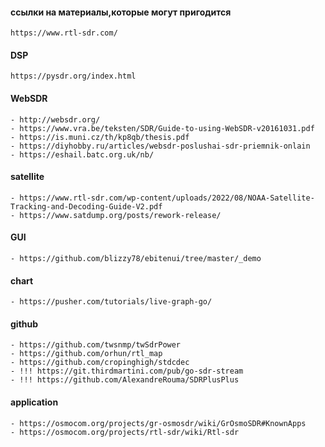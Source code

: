 #### ссылки на материалы,которые могут пригодится

    https://www.rtl-sdr.com/

#### DSP
    https://pysdr.org/index.html

#### WebSDR
    
    - http://websdr.org/
    - https://www.vra.be/teksten/SDR/Guide-to-using-WebSDR-v20161031.pdf
    - https://is.muni.cz/th/kp8qb/thesis.pdf
    - https://diyhobby.ru/articles/websdr-poslushai-sdr-priemnik-onlain
    - https://eshail.batc.org.uk/nb/

#### satellite
    - https://www.rtl-sdr.com/wp-content/uploads/2022/08/NOAA-Satellite-Tracking-and-Decoding-Guide-V2.pdf
    - https://www.satdump.org/posts/rework-release/

#### GUI
    - https://github.com/blizzy78/ebitenui/tree/master/_demo

#### chart
    - https://pusher.com/tutorials/live-graph-go/

#### github
    - https://github.com/twsnmp/twSdrPower
    - https://github.com/orhun/rtl_map
    - https://github.com/cropinghigh/stdcdec
    - !!! https://git.thirdmartini.com/pub/go-sdr-stream 
    - !!! https://github.com/AlexandreRouma/SDRPlusPlus

#### application
    - https://osmocom.org/projects/gr-osmosdr/wiki/GrOsmoSDR#KnownApps
    - https://osmocom.org/projects/rtl-sdr/wiki/Rtl-sdr


